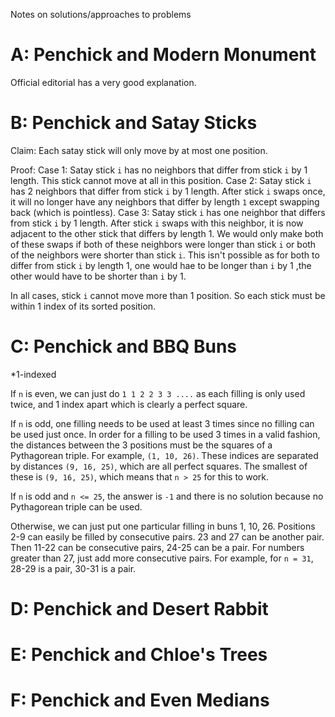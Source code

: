 Notes on solutions/approaches to problems

# A: Penchick and Modern Monument

Official editorial has a very good explanation.

# B: Penchick and Satay Sticks
Claim: Each satay stick will only move by at most one position.

Proof: 
Case 1: Satay stick `i` has no neighbors that differ from stick `i` by 1 length. This stick cannot move at all in this position.
Case 2: Satay stick `i` has 2 neighbors that differ from stick `i` by 1 length. After stick `i` swaps once, it will no longer have any neighbors that differ by length `1` except swapping back (which is pointless).
Case 3: Satay stick `i` has one neighbor that differs from stick `i` by 1 length. After stick `i` swaps with this neighbor, it is now adjacent to the other stick that differs by length 1. We would only make both of these swaps if both of these neighbors were longer than stick `i` or both of the neighbors were shorter than stick `i`. This isn't possible as for both to differ from stick `i` by length 1, one would hae to be longer than `i` by 1 ,the other would have to be shorter than `i` by 1.

In all cases, stick `i` cannot move more than 1 position. So each stick must be within 1 index of its sorted position.

# C: Penchick and BBQ Buns
*1-indexed

If `n` is even, we can just do `1 1 2 2 3 3 ....` as each filling is only used twice, and 1 index apart which is clearly a perfect square.

If `n` is odd, one filling needs to be used at least 3 times since no filling can be used just once. In order for a filling to be used 3 times in a valid fashion, the distances between the 3 positions must be the squares of a Pythagorean triple. For example, `(1, 10, 26)`. These indices are separated by distances `(9, 16, 25)`, which are all perfect squares. The smallest of these is `(9, 16, 25)`, which means that `n > 25` for this to work.

If `n` is odd and `n <= 25`, the answer is `-1` and there is no solution because no Pythagorean triple can be used.

Otherwise, we can just put one particular filling in buns 1, 10, 26. Positions 2-9 can easily be filled by consecutive pairs. 23 and 27 can be another pair. Then 11-22 can be consecutive pairs, 24-25 can be a pair. For numbers greater than 27, just add more consecutive pairs. For example, for `n = 31`, 28-29 is a pair, 30-31 is a pair.

# D: Penchick and Desert Rabbit

# E: Penchick and Chloe's Trees

# F: Penchick and Even Medians
